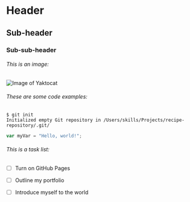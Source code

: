 # Header

## Sub-header

### Sub-sub-header

###### This is an image:
![Image of Yaktocat](https://octodex.github.com/images/yaktocat.png)

###### These are some code examples:

```
$ git init
Initialized empty Git repository in /Users/skills/Projects/recipe-repository/.git/
```

``` javascript
var myVar = "Hello, world!";
```

###### This is a task list:

- [ ] Turn on GitHub Pages
- [ ] Outline my portfolio
- [ ] Introduce myself to the world


